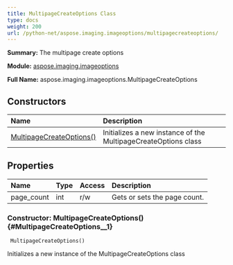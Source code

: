 ```yaml
---
title: MultipageCreateOptions Class
type: docs
weight: 200
url: /python-net/aspose.imaging.imageoptions/multipagecreateoptions/
---
```


**Summary:** The multipage create options

**Module:** [aspose.imaging.imageoptions](/imaging/python-net/aspose.imaging.imageoptions/)

**Full Name:** aspose.imaging.imageoptions.MultipageCreateOptions

## **Constructors**
| **Name** | **Description** |
| :- | :- |
| [MultipageCreateOptions()](#MultipageCreateOptions__1) | Initializes a new instance of the MultipageCreateOptions class |
## **Properties**
| **Name** | **Type** | **Access** | **Description** |
| :- | :- | :- | :- |
| page_count | int | r/w | Gets or sets the page count. |


### Constructor: MultipageCreateOptions() {#MultipageCreateOptions__1}


```
 MultipageCreateOptions() 
```

Initializes a new instance of the MultipageCreateOptions class

